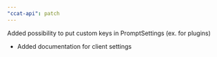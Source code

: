 ```yaml
---
"ccat-api": patch
---
```


Added possibility to put custom keys in PromptSettings (ex. for plugins)

- Added documentation for client settings
